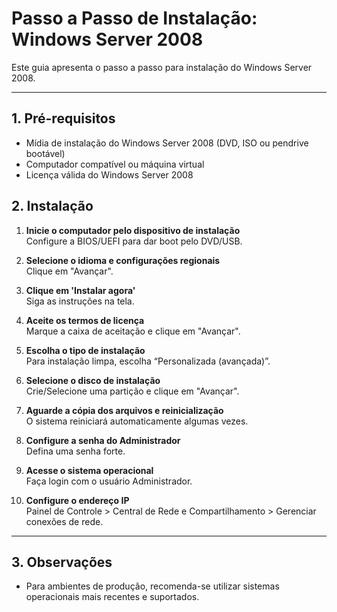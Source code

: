 # Passo a Passo de Instalação: Windows Server 2008

Este guia apresenta o passo a passo para instalação do Windows Server 2008.

---

## 1. Pré-requisitos

- Mídia de instalação do Windows Server 2008 (DVD, ISO ou pendrive bootável)
- Computador compatível ou máquina virtual
- Licença válida do Windows Server 2008

## 2. Instalação

1. **Inicie o computador pelo dispositivo de instalação**  
   Configure a BIOS/UEFI para dar boot pelo DVD/USB.

2. **Selecione o idioma e configurações regionais**  
   Clique em "Avançar".

3. **Clique em 'Instalar agora'**  
   Siga as instruções na tela.

4. **Aceite os termos de licença**  
   Marque a caixa de aceitação e clique em "Avançar".

5. **Escolha o tipo de instalação**  
   Para instalação limpa, escolha “Personalizada (avançada)”.

6. **Selecione o disco de instalação**  
   Crie/Selecione uma partição e clique em "Avançar".

7. **Aguarde a cópia dos arquivos e reinicialização**  
   O sistema reiniciará automaticamente algumas vezes.

8. **Configure a senha do Administrador**  
   Defina uma senha forte.

9. **Acesse o sistema operacional**  
   Faça login com o usuário Administrador.

10. **Configure o endereço IP**  
    Painel de Controle > Central de Rede e Compartilhamento > Gerenciar conexões de rede.

---

## 3. Observações

- Para ambientes de produção, recomenda-se utilizar sistemas operacionais mais recentes e suportados.

